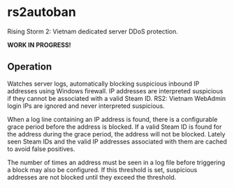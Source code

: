 # rs2autoban

Rising Storm 2: Vietnam dedicated server DDoS protection.

**WORK IN PROGRESS!**

## Operation

Watches server logs, automatically blocking suspicious inbound IP addresses
using Windows firewall. IP addresses are interpreted suspicious if they
cannot be associated with a valid Steam ID. RS2: Vietnam WebAdmin login IPs are
ignored and never interpreted suspicious.

When a log line containing an IP address is found, there is a configurable
grace period before the address is blocked. If a valid Steam ID is found for the
address during the grace period, the address will not be blocked. Lately seen
Steam IDs and the valid IP addresses associated with them are cached to avoid
false positives.  

The number of times an address must be seen in a log file before triggering
a block may also be configured. If this threshold is set, suspicious addresses
are not blocked until they exceed the threshold.
